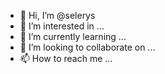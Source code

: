 - 👋 Hi, I’m @selerys
- 👀 I’m interested in ...
- 🌱 I’m currently learning ...
- 💞️ I’m looking to collaborate on ...
- 📫 How to reach me ...

<!---
selerys/selerys is a ✨ special ✨ repository because its `README.md` (this file) appears on your GitHub profile.
You can click the Preview link to take a look at your changes.
--->
